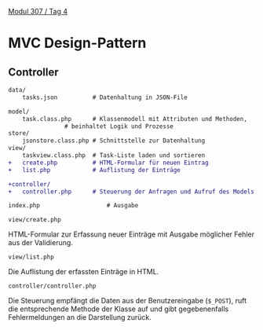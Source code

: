  [Modul 307 / Tag 4](/ilv.307/04-modul-307)
 
# MVC Design-Pattern

## Controller

```diff
data/ 
	tasks.json          # Datenhaltung in JSON-File

model/ 
	task.class.php      # Klassenmodell mit Attributen und Methoden,
			    # beinhaltet Logik und Prozesse
store/
	jsonstore.class.php # Schnittstelle zur Datenhaltung
view/
	taskview.class.php  # Task-Liste laden und sortieren
+	create.php          # HTML-Formular für neuen Eintrag
+	list.php            # Auflistung der Einträge

+controller/ 	
+	controller.php      # Steuerung der Anfragen und Aufruf des Models

index.php                   # Ausgabe
```

`view/create.php`

HTML-Formular zur Erfassung neuer Einträge mit Ausgabe möglicher Fehler aus der Validierung.

`view/list.php`

Die Auflistung der erfassten Einträge in HTML.

`controller/controller.php`

Die Steuerung empfängt die Daten aus der Benutzereingabe (`$_POST`), ruft die entsprechende Methode der Klasse auf und gibt gegebenenfalls Fehlermeldungen an die Darstellung zurück.
<!--stackedit_data:
eyJoaXN0b3J5IjpbNzE0MjgwOTgyXX0=
-->